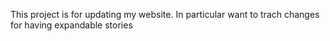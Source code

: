 This project is for updating my website.  In particular want to trach changes for having expandable stories
